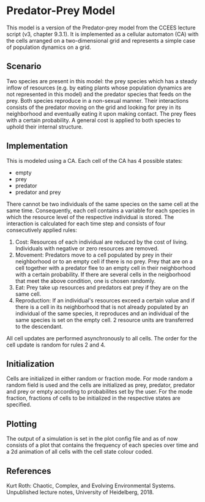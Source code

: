 # Predator-Prey Model
 
This model is a version of the Predator-prey model from the CCEES lecture
script (v3, chapter 9.3.1). It is implemented as a cellular automaton (CA)
with the cells arranged on a two-dimensional grid and represents a simple
case of population dynamics on a grid.

## Scenario 

Two species are present in this model: the prey species which has a steady
inflow of resources (e.g. by eating plants whose population dynamics are 
not represented in this model) and the predator species that feeds on the 
prey. Both species reproduce in a non-sexual manner. Their interactions 
consists of the predator moving on the grid and looking for prey in its 
neighborhood and eventually eating it upon making contact. The prey flees 
with a certain probability. A general cost is applied to both species to 
uphold their internal structure.

## Implementation

This is modeled using a CA. Each cell of the CA has 4 possible states:

- empty
- prey
- predator
- predator and prey

There cannot be two individuals of the same species on the same cell at the 
same time. Consequently, each cell contains a variable for each species in 
which the resource level of the respective individual is stored. The 
interaction is calculated for each time step and consists of four 
consecutively applied rules:

1. Cost: Resources of each individual are reduced by the cost of living. 
Individuals with negative or zero resources are removed.
2. Movement: Predators move to a cell populated by prey in their 
neighborhood or to an empty cell if there is no prey. Prey that are on a 
cell together with a predator flee to an empty cell in their neighborhood 
with a certain probability. If there are several cells in the neigborhood 
that meet the above condition, one is chosen randomly.
3. Eat: Prey take up resources and predators eat prey if they are on the 
same cell.
4. Reproduction: If an individual's resources exceed a certain value and if 
there is a cell in its neighborhood that is not already populated by an 
individual of the same species, it reproduces and an individual of the same 
species is set on the empty cell. 2 resource units are transferred to the 
descendant.

All cell updates are performed asynchronously to all cells. The order for 
the cell update is random for rules 2 and 4. 

## Initialization
Cells are initialized in either random or fraction mode. For mode random a 
random field is used and the cells are initialized as prey, predator, 
predator and prey or empty according to probabilites set by the user. For 
the mode fraction, fractions of cells to be initialized in the respective 
states are specified.

## Plotting
The output of a simulation is set in the plot config file and as of now 
consists of a plot that contains the frequency of each species over time 
and a 2d animation of all cells with the cell state colour coded.

## References
Kurt Roth: Chaotic, Complex, and Evolving Environmental Systems. 
Unpublished lecture notes, University of Heidelberg, 2018.
     
 